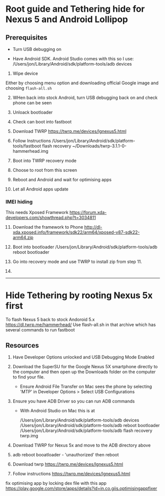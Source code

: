 # Root guide and Tethering hide for Nexus 5 and Android Lollipop

## Prerequisites
* Turn USB debugging on

* Have Android SDK. Android Studio comes with this so I use:
        /Users/jon/Library/Android/sdk/platform-tools/adb devices

1. Wipe device

Either by choosing menu option and downloading official Google image and choosing `flash-all.sh`

2. WHen back into stock Android, turn USB debugging back on and check phone can be seen
3. Unloack bootloader
4. Check can boot into fastboot
5. Download TWRP
       https://twrp.me/devices/lgnexus5.html  
      
6. Follow Instructions
    /Users/jon/Library/Android/sdk/platform-tools/fastboot flash recovery ~/Downloads/twrp-3.1.1-0-hammerhead.img
7. Boot into TWRP recovery mode
8. Choose to root from this screen
9. Reboot and Android and wait for optimising apps
10. Let all Android apps update

### IMEI hiding

This needs Xposed Framework
    https://forum.xda-developers.com/showthread.php?t=3034811

11. Download the framework to Phone
    http://dl-xda.xposed.info/framework/sdk22/arm64/xposed-v87-sdk22-arm64.zip
    
13. Boot into bootloader
    /Users/jon/Library/Android/sdk/platform-tools/adb reboot bootloader
14. Go into recovery mode and use TWRP to install zip from step 11.
15. 

    
----
# Hide Tethering by rooting Nexus 5x first

To flash Nexus 5 back to stock Andoroid 5.x
    https://dl.twrp.me/hammerhead/
Use flash-all.sh in that archive which has several commands to run fastboot
## Resources

1. Have Developer Options unlocked and USB Debugging Mode Enabled

2. Download the SuperSU for the Google Nexus 5X smartphone directly to the computer and then open up the Downloads folder on the computer to find your file.
    - Ensure Android File Transfer on Mac sees the phone by selecting 'MTP' in Developer Options > Select USB Configurations
  
3. Ensure you have ADB Driver so you can run ADB commands 
    - With Android Studio on Mac this is at 
    
        /Users/jon/Library/Android/sdk/platform-tools/adb devices
        /Users/jon/Library/Android/sdk/platform-tools/adb reboot bootloader
        /Users/jon/Library/Android/sdk/platform-tools/adb flash recovery twrp.img       
       
 4. Download TWRP for Nexus 5x and move to the ADB directory above
 
 5.  adb reboot booatloader
    - 'unauthorized' then reboot
 6. Download twrp
   https://twrp.me/devices/lgnexus5.html  
 7. Follow instructions
   https://twrp.me/devices/lgnexus5.html  

fix optimising app by locking dex file with this app 
 https://play.google.com/store/apps/details?id=in.co.giis.optimisingappfixer
